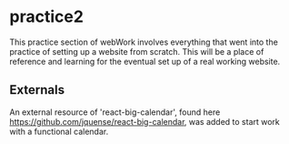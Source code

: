 # practice2

This practice section of webWork involves everything that went into the practice of setting up a website from scratch.
This will be a place of reference and learning for the eventual set up of a real working website.
## Externals
An external resource of 'react-big-calendar', found here https://github.com/jquense/react-big-calendar, was added to start work with a functional calendar.
